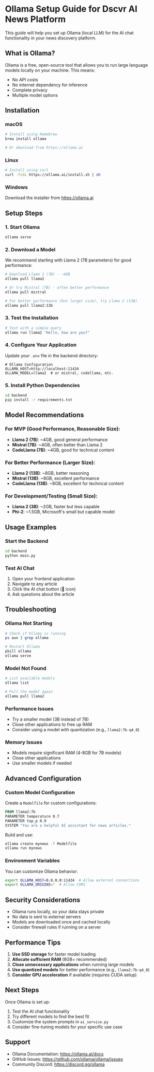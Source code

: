 # Ollama Setup Guide for Dscvr AI News Platform

This guide will help you set up Ollama (local LLM) for the AI chat functionality in your news discovery platform.

## What is Ollama?

Ollama is a free, open-source tool that allows you to run large language models locally on your machine. This means:
- No API costs
- No internet dependency for inference
- Complete privacy
- Multiple model options

## Installation

### macOS
```bash
# Install using Homebrew
brew install ollama

# Or download from https://ollama.ai
```

### Linux
```bash
# Install using curl
curl -fsSL https://ollama.ai/install.sh | sh
```

### Windows
Download the installer from https://ollama.ai

## Setup Steps

### 1. Start Ollama
```bash
ollama serve
```

### 2. Download a Model
We recommend starting with Llama 2 (7B parameters) for good performance:

```bash
# Download Llama 2 (7B) - ~4GB
ollama pull llama2

# Or try Mistral (7B) - often better performance
ollama pull mistral

# For better performance (but larger size), try Llama 2 (13B)
ollama pull llama2:13b
```

### 3. Test the Installation
```bash
# Test with a simple query
ollama run llama2 "Hello, how are you?"
```

### 4. Configure Your Application

Update your `.env` file in the backend directory:

```env
# Ollama Configuration
OLLAMA_HOST=http://localhost:11434
OLLAMA_MODEL=llama2  # or mistral, codellama, etc.
```

### 5. Install Python Dependencies
```bash
cd backend
pip install -r requirements.txt
```

## Model Recommendations

### For MVP (Good Performance, Reasonable Size):
- **Llama 2 (7B)**: ~4GB, good general performance
- **Mistral (7B)**: ~4GB, often better than Llama 2
- **CodeLlama (7B)**: ~4GB, good for technical content

### For Better Performance (Larger Size):
- **Llama 2 (13B)**: ~8GB, better reasoning
- **Mistral (13B)**: ~8GB, excellent performance
- **CodeLlama (13B)**: ~8GB, excellent for technical content

### For Development/Testing (Small Size):
- **Llama 2 (3B)**: ~2GB, faster but less capable
- **Phi-2**: ~1.5GB, Microsoft's small but capable model

## Usage Examples

### Start the Backend
```bash
cd backend
python main.py
```

### Test AI Chat
1. Open your frontend application
2. Navigate to any article
3. Click the AI chat button (🤖 icon)
4. Ask questions about the article

## Troubleshooting

### Ollama Not Starting
```bash
# Check if Ollama is running
ps aux | grep ollama

# Restart Ollama
pkill ollama
ollama serve
```

### Model Not Found
```bash
# List available models
ollama list

# Pull the model again
ollama pull llama2
```

### Performance Issues
- Try a smaller model (3B instead of 7B)
- Close other applications to free up RAM
- Consider using a model with quantization (e.g., `llama2:7b-q4_0`)

### Memory Issues
- Models require significant RAM (4-8GB for 7B models)
- Close other applications
- Use smaller models if needed

## Advanced Configuration

### Custom Model Configuration
Create a `Modelfile` for custom configurations:

```dockerfile
FROM llama2:7b
PARAMETER temperature 0.7
PARAMETER top_p 0.9
SYSTEM "You are a helpful AI assistant for news articles."
```

Build and use:
```bash
ollama create mynews -f Modelfile
ollama run mynews
```

### Environment Variables
You can customize Ollama behavior:

```bash
export OLLAMA_HOST=0.0.0.0:11434  # Allow external connections
export OLLAMA_ORIGINS=*  # Allow CORS
```

## Security Considerations

- Ollama runs locally, so your data stays private
- No data is sent to external servers
- Models are downloaded once and cached locally
- Consider firewall rules if running on a server

## Performance Tips

1. **Use SSD storage** for faster model loading
2. **Allocate sufficient RAM** (8GB+ recommended)
3. **Close unnecessary applications** when running large models
4. **Use quantized models** for better performance (e.g., `llama2:7b-q4_0`)
5. **Consider GPU acceleration** if available (requires CUDA setup)

## Next Steps

Once Ollama is set up:

1. Test the AI chat functionality
2. Try different models to find the best fit
3. Customize the system prompts in `ai_service.py`
4. Consider fine-tuning models for your specific use case

## Support

- Ollama Documentation: https://ollama.ai/docs
- GitHub Issues: https://github.com/ollama/ollama/issues
- Community Discord: https://discord.gg/ollama
